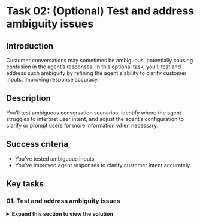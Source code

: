 # Task 02: (Optional) Test and address ambiguity issues

## Introduction

Customer conversations may sometimes be ambiguous, potentially causing confusion in the agent’s responses. In this optional task, you'll test and address such ambiguity by refining the agent's ability to clarify customer inputs, improving response accuracy.

## Description

You’ll test ambiguous conversation scenarios, identify where the agent struggles to interpret user intent, and adjust the agent’s configuration to clarify or prompt users for more information when necessary.

## Success criteria

-   You’ve tested ambiguous inputs.
-   You’ve improved agent responses to clarify customer intent accurately.


## Key tasks

### 01: Test and address ambiguity issues

<details markdown="block"> 
  <summary><strong>Expand this section to view the solution</strong></summary> 

{: .warning }
> If you created the agent, skip this task. This is only for users who imported the pre-built solution.

You'll use the **Test** pane to see how entities and slot filling works by entering one of your trigger phrases.

1. In the **Test your agent** pane, select the refresh icon in the upper-right corner of the pane to start a new conversation.

1. Enter the following trigger phrase.

   `Order status`

1. Try selecting one of the options.

   ![32ba81zj.jpg](../../media/32ba81zj.jpg)

	{: .note }
	> You should get a disambiguation question using the pre-built agent (for example, *"Did you mean…"*, asking to select the most relevant topic) because two or more topics have been configured with similar trigger phrases related to **orders**.

	{: .important }
	> **Pro tip**: To avoid this ambiguity in your agent, you can: 
	> - Deactivate one of the overlapping topics. 
	> - Update the trigger phrases of the overlapping topics. 
	> - Exclude a specific topic from the disambiguation mechanism, by going to the desired topic's Phrases properties, advanced, and unchecking **Include in multiple topic matches**.
	> - Fine tune your topic strategy by setting up catch-all parent topics that then use redirects to call the appropriate child topics, after applying your own disambiguation questions.

1. Go to your **Topics**.

1. Select on the ellipsis on **Lesson 3**, then select the **Status** toggle to turn the topic off.

	![nwsh2x30.jpg](../../media/nwsh2x30.jpg)

	{: .note }
	> In the list of topics, a visual indicator shows what topics are disabled.

</details>